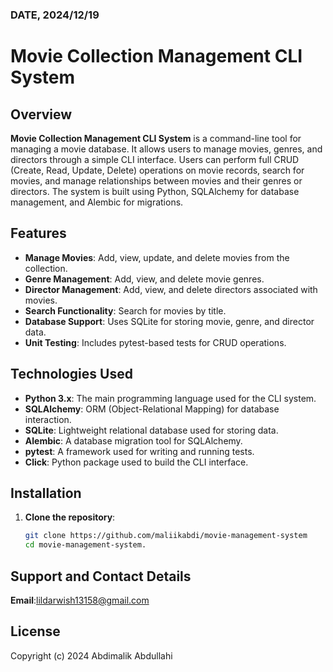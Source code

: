 ### DATE, 2024/12/19
# Movie Collection Management CLI System

## Overview

**Movie Collection Management CLI System** is a command-line tool for managing a movie database. It allows users to manage movies, genres, and directors through a simple CLI interface. Users can perform full CRUD (Create, Read, Update, Delete) operations on movie records, search for movies, and manage relationships between movies and their genres or directors. The system is built using Python, SQLAlchemy for database management, and Alembic for migrations.

## Features

- **Manage Movies**: Add, view, update, and delete movies from the collection.
- **Genre Management**: Add, view, and delete movie genres.
- **Director Management**: Add, view, and delete directors associated with movies.
- **Search Functionality**: Search for movies by title.
- **Database Support**: Uses SQLite for storing movie, genre, and director data.
- **Unit Testing**: Includes pytest-based tests for CRUD operations.

## Technologies Used

- **Python 3.x**: The main programming language used for the CLI system.
- **SQLAlchemy**: ORM (Object-Relational Mapping) for database interaction.
- **SQLite**: Lightweight relational database used for storing data.
- **Alembic**: A database migration tool for SQLAlchemy.
- **pytest**: A framework used for writing and running tests.
- **Click**: Python package used to build the CLI interface.

## Installation

1. **Clone the repository**:

   ```bash
   git clone https://github.com/maliikabdi/movie-management-system
   cd movie-management-system.

## Support and Contact Details
 **Email**:lildarwish13158@gmail.com

## License
Copyright (c) 2024 Abdimalik Abdullahi
